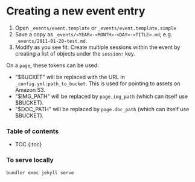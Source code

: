 # Creating a new event entry

1. Open `_events/event.template` or `_events/event.template.simple`
2. Save a copy as `_events/<YEAR>-<MONTH>-<DAY>-<TITLE>.md`; e.g. `_events/2011-01-20-test.md`.
3. Modify as you see fit.  Create multiple sessions within the event by creating a list of objects under the `session:` key.

On a `page`, these tokens can be used:
* "$BUCKET" will be replaced with the URL in `_config.yml:path_to_bucket`.  This is used for pointing to assets on Amazon S3.
* "$IMG_PATH" will be replaced by `page.img_path` (which can itself use $BUCKET).
* "$DOC_PATH" will be replaced by `page.doc_path` (which can itself use $BUCKET).

### Table of contents

  * TOC
  {:toc}

### To serve locally

`bundler exec jekyll serve`